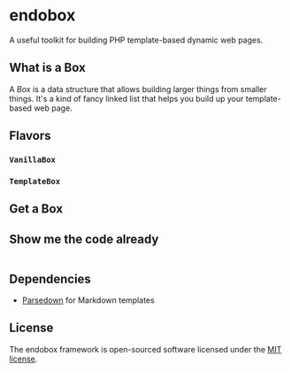 # endobox

A useful toolkit for building PHP template-based dynamic web pages.

## What is a Box

A _Box_ is a data structure that allows building larger things from smaller things.
It's a kind of fancy linked list that helps you build up your template-based web page.

## Flavors

### `VanillaBox`

### `TemplateBox`

## Get a Box

## Show me the code already

```php

```

## Dependencies

- [Parsedown](https://github.com/erusev/parsedown) for Markdown templates

## License

The endobox framework is open-sourced software licensed under the [MIT license](LICENSE).

